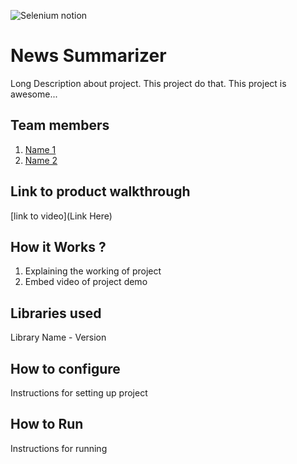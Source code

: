 
![Selenium notion](https://github.com/TH-Activities/saturday-hack-night-template/assets/117498997/55359343-b124-49be-b8c8-9e6f5d295c8f)




# News Summarizer
Long Description about project. This project do that. This project is awesome...
## Team members
1. [Name 1](https://github.com/TH-Activities/saturday-hack-night-template)
2. [Name 2](https://github.com/TH-Activities/saturday-hack-night-template)
## Link to product walkthrough
[link to video](Link Here)
## How it Works ?
1. Explaining the working of project
2. Embed video of project demo
## Libraries used
Library Name - Version
## How to configure
Instructions for setting up project
## How to Run
Instructions for running
